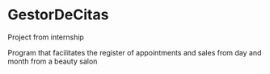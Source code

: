 # GestorDeCitas

Project from internship

Program that facilitates the register of appointments and sales from day and month from a beauty salon
